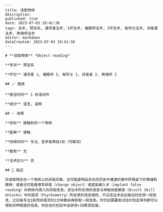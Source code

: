 
    ---
    title: 读取物体
    description: 
    published: true
    date: 2023-07-03 19:41:38
    tags: 法术, 预言系, 通灵者法术, 1环法术, 催眠师法术, 2环法术, 秘学士法术, 异能者法术, 唤魂师法术
    editor: markdown
    dateCreated: 2023-07-03 19:41:38
    ---

    # **读取物体** *Object reading*

    **学派** 预言系 

    **环位** 通灵者 1, 催眠师 2, 秘学士 1, 异能者 2, 唤魂师 2

    ## 🪄 施放

    **施法时间** 1 标准动作

    **成分** 语言, 姿势

    ## ✨ 效果 

    **目标** 接触到的一个物体 

    **距离** 接触  

    **持续时间** 专注，至多每等级1轮（可解消） 

    **豁免** 无

    **法术抗力** 否

    ## 📖 描述

    你读取残存在一个物体上的异能印象，这可能是物品存在的历史中遭遇的事件所残留下的情绪和精神，或者也可能是填写异能（charge object）或虚妄植入术（implant false reading）向物体内填入的异能信息。该法术所反馈的信息与神秘技能解放（Occult Skill Unlocks）中的感灵（Psychometry）所反馈的信息相同，不过该法术会在施法时反馈一段信息，之后每专注1轮而非感灵的1分钟都会再获取一段信息。你仍旧需要尝试估价检定来判断可以得到何种程度的信息。你在估价检定中会获得+10表现加值。
    